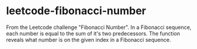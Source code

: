 # leetcode-fibonacci-number
From the Leetcode challenge "Fibonacci Number". In a Fibonacci sequence, each number is equal to the sum of it's two predecessors. The function reveals what number is on the given index in a Fibonacci sequence. 
